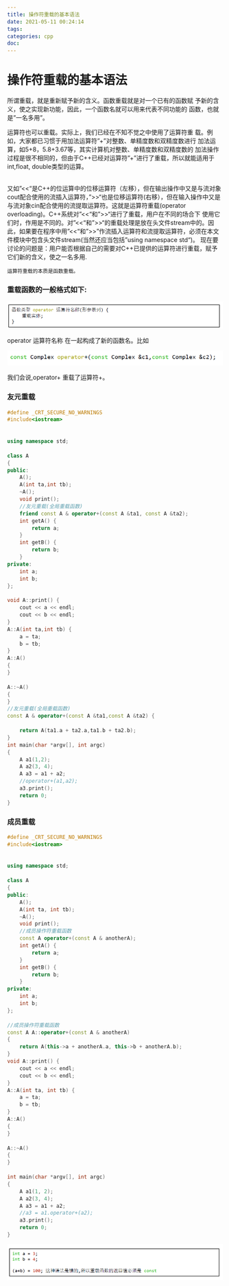 ```yaml
---
title: 操作符重载的基本语法
date: 2021-05-11 00:24:14
tags:
categories: cpp
doc:
---
```


# 操作符重载的基本语法

所谓重载，就是重新赋予新的含义。函数重载就是对一个已有的函数赋
予新的含义，使之实现新功能，因此，一个函数名就可以用来代表不同功能的
函数，也就是”一名多用”。<br/>

运算符也可以重载。实际上，我们已经在不知不觉之中使用了运算符重
载。例如，大家都已习惯于用加法运算符”+”对整数、单精度数和双精度数进行
加法运算，如5+8，5.8+3.67等，其实计算机对整数、单精度数和双精度数的
加法操作过程是很不相同的，但由于C++已经对运算符”+”进行了重载，所以就能适用于int,float,
double类型的运算。

<br/>又如”<<“是C++的位运算中的位移运算符（左移），但在输出操作中又是与流对象cout配合使用的流插入运算符，”>>“也是位移运算符(右移），但在输入操作中又是与流对象cin配合使用的流提取运算符。这就是运算符重载(operator overloading)。C++系统对”<<“和”>>“进行了重载，用户在不同的场合下
使用它们时，作用是不同的。对”<<“和”>>“的重载处理是放在头文件stream中的。因此，如果要在程序中用”<<“和”>>”作流插入运算符和流提取运算符，必须在本文件模块中包含头文件stream(当然还应当包括”using namespace std“)。
现在要讨论的问题是：用户能否根据自己的需要对C++已提供的运算符进行重载，赋予它们新的含义，使之一名多用.

`运算符重载的本质是函数重载。`

### 重载函数的一般格式如下:

![1620664783011](/images/javawz/1620664783011.png)

operator 运算符名称 在一起构成了新的函数名。比如

![1620664830303](/images/javawz/1620664830303.png)

我们会说,operator+ 重载了运算符+。

### 友元重载

```c++
#define _CRT_SECURE_NO_WARNINGS
#include<iostream>


using namespace std;

class A
{
public:
	A();
	A(int ta,int tb);
	~A();
	void print();
	//友元重载(全局重载函数)
	friend const A & operator+(const A &ta1, const A &ta2);
	int getA() {
		return a;
	}
	int getB() {
		return b;
	}
private:
	int a;
	int b;
};

void A::print() {
	cout << a << endl;
	cout << b << endl;
}
A::A(int ta,int tb) {
	a = ta;
	b = tb;
}
A::A()
{
}

A::~A()
{
}
//友元重载(全局重载函数)
const A & operator+(const A &ta1,const A &ta2) {

	return A(ta1.a + ta2.a,ta1.b + ta2.b);
}
int main(char *argv[], int argc)
{
	A a1(1,2);
	A a2(3, 4);
	A a3 = a1 + a2;
    //operator+(a1,a2);
	a3.print();
	return 0;
}

```

### 成员重载

```c++
#define _CRT_SECURE_NO_WARNINGS
#include<iostream>


using namespace std;

class A
{
public:
	A();
	A(int ta, int tb);
	~A();
	void print();
	//成员操作符重载函数
	const A operator+(const A & anotherA);
	int getA() {
		return a;
	}
	int getB() {
		return b;
	}
private:
	int a;
	int b;
};

//成员操作符重载函数
const A A::operator+(const A & anotherA)
{
	return A(this->a + anotherA.a, this->b + anotherA.b);
}
void A::print() {
	cout << a << endl;
	cout << b << endl;
}
A::A(int ta, int tb) {
	a = ta;
	b = tb;
}
A::A()
{
}

A::~A()
{
}

int main(char *argv[], int argc)
{
	A a1(1, 2);
	A a2(3, 4);
	A a3 = a1 + a2;
	//a3 = a1.operator+(a2);
	a3.print();
	return 0;
}

```

![1620666124186](/images/javawz/1620666124186.png)